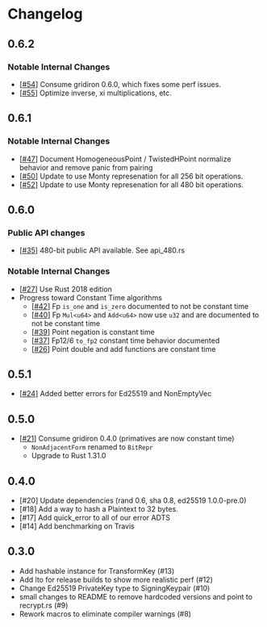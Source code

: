 # Changelog

## 0.6.2

### Notable Internal Changes

- [[#54](#54)] Consume gridiron 0.6.0, which fixes some perf issues.
- [[#55](#55)] Optimize inverse, xi multiplications, etc.

## 0.6.1

### Notable Internal Changes

- [[#47](#47)] Document HomogeneousPoint / TwistedHPoint normalize behavior and remove panic from pairing
- [[#50](#50)] Update to use Monty represenation for all 256 bit operations.
- [[#52](#52)] Update to use Monty represenation for all 480 bit operations.

## 0.6.0
### Public API changes
  * [[#35](#35)] 480-bit public API available. See api_480.rs
### Notable Internal Changes
- [[#27](#27)] Use Rust 2018 edition
- Progress toward Constant Time algorithms
  * [[#42](#42)] Fp `is_one` and `is_zero` documented to not be constant time
  * [[#40](#40)] Fp `Mul<u64>` and `Add<u64>` now use `u32` and are documented to not be constant time
  * [[#39](#39)] Point negation is constant time
  * [[#37](#37)] Fp12/6 `to_fp2` constant time behavior documented
  * [[#26](#26)] Point double and add functions are constant time

## 0.5.1
- [[#24](#24)] Added better errors for Ed25519 and NonEmptyVec

## 0.5.0
- [[#21](#21)] Consume gridiron 0.4.0 (primatives are now constant time)
  * `NonAdjacentForm` renamed to `BitRepr`
  * Upgrade to Rust 1.31.0

## 0.4.0
- [#20] Update dependencies (rand 0.6, sha 0.8, ed25519 1.0.0-pre.0)
- [#18] Add a way to hash a Plaintext to 32 bytes. 
- [#17] Add quick_error to all of our error ADTS 
- [#14] Add benchmarking on Travis 
## 0.3.0

- Add hashable instance for TransformKey (#13)
- Add lto for release builds to show more realistic perf (#12)
- Change Ed25519 PrivateKey type to SigningKeypair (#10)
- small changes to README to remove hardcoded versions and point to recrypt.rs (#9)
- Rework macros to eliminate compiler warnings (#8)
